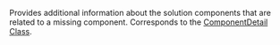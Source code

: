  Provides additional information about the solution components that are related to a missing component.
Corresponds to the [ComponentDetail Class](https://msdn.microsoft.com/library/microsoft.crm.sdk.messages.componentdetail.aspx).
